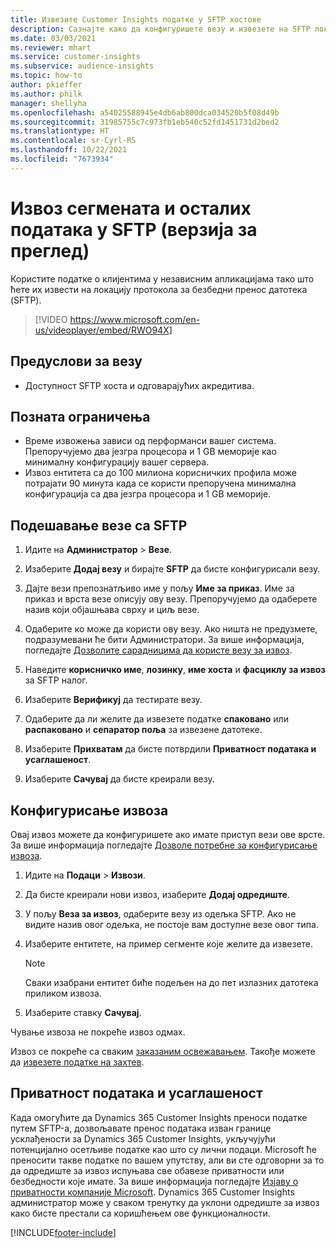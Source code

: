 ```yaml
---
title: Извезите Customer Insights податке у SFTP хостове
description: Сазнајте како да конфигуришете везу и извезете на SFTP локацију.
ms.date: 03/03/2021
ms.reviewer: mhart
ms.service: customer-insights
ms.subservice: audience-insights
ms.topic: how-to
author: pkieffer
ms.author: philk
manager: shellyha
ms.openlocfilehash: a54025588945e4db6ab800dca034520b5f08d49b
ms.sourcegitcommit: 31985755c7c973fb1eb540c52fd1451731d2bed2
ms.translationtype: HT
ms.contentlocale: sr-Cyrl-RS
ms.lasthandoff: 10/22/2021
ms.locfileid: "7673934"
---
```

# <a name="export-segments-and-other-data-to-sftp-preview"></a>Извоз сегмената и осталих података у SFTP (верзија за преглед)

Користите податке о клијентима у независним апликацијама тако што ћете их извести на локацију протокола за безбедни пренос датотека (SFTP).

> [!VIDEO https://www.microsoft.com/en-us/videoplayer/embed/RWO94X]

## <a name="prerequisites-for-connection"></a>Предуслови за везу

- Доступност SFTP хоста и одговарајућих акредитива.

## <a name="known-limitations"></a>Позната ограничења

- Време извожења зависи од перформанси вашег система. Препоручујемо два језгра процесора и 1 GB меморије као минималну конфигурацију вашег сервера. 
- Извоз ентитета са до 100 милиона корисничких профила може потрајати 90 минута када се користи препоручена минимална конфигурација са два језгра процесора и 1 GB меморије. 

## <a name="set-up-connection-to-sftp"></a>Подешавање везе са SFTP

1. Идите на **Администратор** > **Везе**.

1. Изаберите **Додај везу** и бирајте **SFTP** да бисте конфигурисали везу.

1. Дајте вези препознатљиво име у пољу **Име за приказ**. Име за приказ и врста везе описују ову везу. Препоручујемо да одаберете назив који објашњава сврху и циљ везе.

1. Одаберите ко може да користи ову везу. Ако ништа не предузмете, подразумевани ће бити Администратори. За више информација, погледајте [Дозволите сарадницима да користе везу за извоз](connections.md#allow-contributors-to-use-a-connection-for-exports).

1. Наведите **корисничко име**, **лозинку**, **име хоста** и **фасциклу за извоз** за SFTP налог.

1. Изаберите **Верификуј** да тестирате везу.

1. Одаберите да ли желите да извезете податке **спаковано** или **распаковано** и **сепаратор поља** за извезене датотеке.

1. Изаберите **Прихватам** да бисте потврдили **Приватност података и усаглашеност**.

1. Изаберите **Сачувај** да бисте креирали везу.

## <a name="configure-an-export"></a>Конфигурисање извоза

Овај извоз можете да конфигуришете ако имате приступ вези ове врсте. За више информација погледајте [Дозволе потребне за конфигурисање извоза](export-destinations.md#set-up-a-new-export).

1. Идите на **Подаци** > **Извози**.

1. Да бисте креирали нови извоз, изаберите **Додај одредиште**.

1. У пољу **Веза за извоз**, одаберите везу из одељка SFTP. Ако не видите назив овог одељка, не постоје вам доступне везе овог типа.

1. Изаберите ентитете, на пример сегменте које желите да извезете.

   > [!NOTE]
   > Сваки изабрани ентитет биће подељен на до пет излазних датотека приликом извоза. 

1. Изаберите ставку **Сачувај**.

Чување извоза не покреће извоз одмах.

Извоз се покреће са сваким [заказаним освежавањем](system.md#schedule-tab). Такође можете да [извезете податке на захтев](export-destinations.md#run-exports-on-demand). 

## <a name="data-privacy-and-compliance"></a>Приватност података и усаглашеност

Када омогућите да Dynamics 365 Customer Insights преноси податке путем SFTP-а, дозвољавате пренос података изван границе усклађености за Dynamics 365 Customer Insights, укључујући потенцијално осетљиве податке као што су лични подаци. Microsoft ће преносити такве податке по вашем упутству, али ви сте одговорни за то да одредиште за извоз испуњава све обавезе приватности или безбедности које имате. За више информација погледајте [Изјаву о приватности компаније Microsoft](https://go.microsoft.com/fwlink/?linkid=396732).
Dynamics 365 Customer Insights администратор може у сваком тренутку да уклони одредиште за извоз како бисте престали са коришћењем ове функционалности.

[!INCLUDE[footer-include](../includes/footer-banner.md)]
